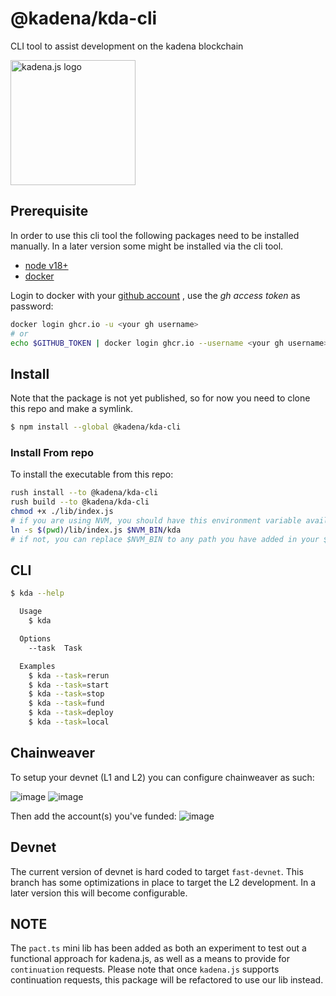 <!-- genericHeader start -->

# @kadena/kda-cli

CLI tool to assist development on the kadena blockchain

<picture>
  <source srcset="https://raw.githubusercontent.com/kadena-community/kadena.js/main/common/images/Kadena.JS_logo-white.png" media="(prefers-color-scheme: dark)"/>
  <img src="https://raw.githubusercontent.com/kadena-community/kadena.js/main/common/images/Kadena.JS_logo-black.png" width="200" alt="kadena.js logo" />
</picture>

<!-- genericHeader end -->

## Prerequisite

In order to use this cli tool the following packages need to be installed
manually. In a later version some might be installed via the cli tool.

- [node v18+][1]
- [docker][2]

Login to docker with your [github account][3] , use the _gh access token_ as
password:

```bash
docker login ghcr.io -u <your gh username>
# or
echo $GITHUB_TOKEN | docker login ghcr.io --username <your gh username> --password-stdin
```

## Install

Note that the package is not yet published, so for now you need to clone this
repo and make a symlink.

```sh
$ npm install --global @kadena/kda-cli
```

### Install From repo

To install the executable from this repo:

```sh
rush install --to @kadena/kda-cli
rush build --to @kadena/kda-cli
chmod +x ./lib/index.js
# if you are using NVM, you should have this environment variable available
ln -s $(pwd)/lib/index.js $NVM_BIN/kda
# if not, you can replace $NVM_BIN to any path you have added in your $PATH
```

## CLI

```sh
$ kda --help

  Usage
    $ kda

  Options
    --task  Task

  Examples
    $ kda --task=rerun
    $ kda --task=start
    $ kda --task=stop
    $ kda --task=fund
    $ kda --task=deploy
    $ kda --task=local
```

## Chainweaver

To setup your devnet (L1 and L2) you can configure chainweaver as such:

![image][4] ![image][5]

Then add the account(s) you've funded: ![image][6]

## Devnet

The current version of devnet is hard coded to target `fast-devnet`. This branch
has some optimizations in place to target the L2 development. In a later version
this will become configurable.

## NOTE

The `pact.ts` mini lib has been added as both an experiment to test out a
functional approach for kadena.js, as well as a means to provide for
`continuation` requests. Please note that once `kadena.js` supports continuation
requests, this package will be refactored to use our lib instead.

[1]: https://nodejs.org/en
[2]: https://docs.docker.com/get-docker/
[3]:
  https://docs.github.com/en/packages/working-with-a-github-packages-registry/working-with-the-container-registry
[4]:
  https://github.com/kadena-community/kadena.js/assets/1508400/41896656-e660-4814-b3bb-c4d68278a61d
[5]:
  https://github.com/kadena-community/kadena.js/assets/1508400/91dc0b3b-388c-4e59-9401-4f80ce2bdaf9
[6]:
  https://github.com/kadena-community/kadena.js/assets/1508400/b15c7d1b-0c4e-474e-bf75-10a569b003ae
